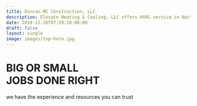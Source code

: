```yaml
---
title: Duncan MC Construction, LLC
description: Elevate Heating & Cooling, LLC offers HVAC service in North Plains, OR. Contact an HVAC contractor for AC repair, furnace installation & fan coil tune
date: 2018-12-26T07:59:10-08:00
draft: false
layout: single
image: images/top-hero.jpg
---
```


# BIG OR SMALL <br> JOBS DONE RIGHT

we have the experience and resources you can trust